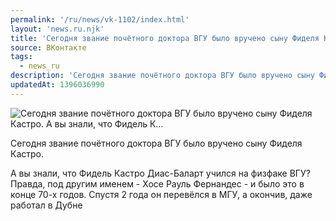 ```yaml
---
permalink: '/ru/news/vk-1102/index.html'
layout: 'news.ru.njk'
title: 'Сегодня звание почётного доктора ВГУ было вручено сыну Фиделя Кастро.  А вы знали, что Фидель К…'
source: ВКонтакте
tags:
  - news_ru
description: 'Сегодня звание почётного доктора ВГУ было вручено сыну Фиделя Кастро.  А вы знали, что Фидель К…'
updatedAt: 1396036990
---
```

![Сегодня звание почётного доктора ВГУ было вручено сыну Фиделя Кастро.  А вы знали, что Фидель К…](https://sun9-6.userapi.com/impf/aPKDV0SQC9YsnWtqejA38NlZOI2k4E0FCQwL7Q/Ip3o3qiIfpI.jpg?size=300x225&quality=96&proxy=1&sign=692f7dc0dd2b8b0a56160dcc8faae9d7&c_uniq_tag=1lZmWYu0RjKRyhPH6-9l0W91VMKK0-fvVb_Q2IF7Fs8&type=album)

Сегодня звание почётного доктора ВГУ было вручено сыну Фиделя Кастро.

А вы знали, что Фидель Кастро Диас-Баларт учился на физфаке ВГУ? Правда, под другим именем - Хосе Рауль Фернандес - и было это в конце 70-х годов. Спустя 2 года он перевёлся в МГУ, а окончив, даже работал в Дубне

